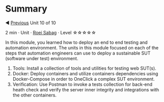 # Summary

:arrow_backward: [Previous](./09.RhinoHealthCheck.md) Unit 10 of 10

2 min · Unit · [Roei Sabag](https://www.linkedin.com/in/roei-sabag-247aa18/) · Level ☆☆☆☆☆

In this module, you learned how to deploy an end to end testing and automation environment. The units in this module focused on each of the steps that automation engineers can use to deploy a sustainable SUT (software under test) environment.

1. Tools: Install a collection of tools and utilities for testing web SUT(s).
2. Docker: Deploy containers and utilize containers dependencies using Docker-Compose in order to OneClick a complex SUT environment.
3. Verification: Use Postman to invoke a tests collection for back-end heath check and verify the server inner integrity and integrations with the other containers.
